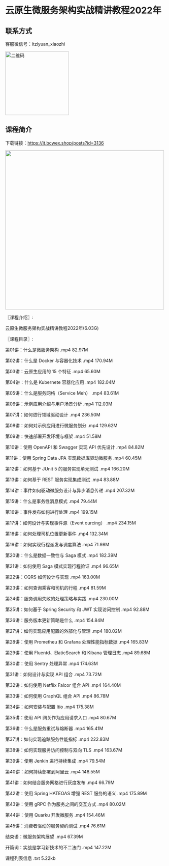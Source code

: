 # 云原生微服务架构实战精讲教程2022年

## 联系方式

客服微信号：itziyuan_xiaozhi

<img src="https://ziyuanyun.oss-cn-guangzhou.aliyuncs.com/common/20240614073449/666b82192834a.jpg" width="200" height="200" alt="二维码">

## 课程简介

下载链接：https://it.bcwex.shop/posts?id=3136

<img src="https://ziyuanyun.oss-cn-guangzhou.aliyuncs.com/yun/20240515185023/6644936f476ec.jpg" width="500" alt="">

  〖课程介绍〗:

 云原生微服务架构实战精讲教程2022年(6.03G)

 〖课程目录〗:

 第01讲：什么是微服务架构 .mp4 82.97M

 第02讲：什么是 Docker 与容器化技术 .mp4 170.94M

 第03讲：云原生应用的 15 个特征 .mp4 65.60M

 第04讲：什么是 Kubernete 容器化应用 .mp4 182.04M

 第05讲：什么是服务网格（Service Meh） .mp4 83.61M

 第06讲：示例应用介绍与用户场景分析 .mp4 112.03M

 第07讲：如何进行领域驱动设计 .mp4 236.50M

 第08讲：如何对示例应用进行微服务划分 .mp4 129.62M

 第09讲：快速部署开发环境与框架 .mp4 51.58M

 第10讲：使用 OpenAPI 和 Swagger 实现 API 优先设计 .mp4 84.82M

 第11讲：使用 Spring Data JPA 实现数据库驱动微服务 .mp4 60.45M

 第12讲：如何基于 JUnit 5 的服务实现单元测试 .mp4 166.20M

 第13讲：如何基于 REST 服务实现集成测试 .mp4 83.88M

 第14讲：事件如何驱动微服务设计与异步消息传递 .mp4 207.32M

 第15讲：什么是事务性消息模式 .mp4 79.44M

 第16讲：事件发布如何进行处理 .mp4 199.15M

 第17讲：如何设计与实现事件源（Event ourcing） .mp4 234.15M

 第18讲：如何处理司机位置更新事件 .mp4 132.34M

 第19讲：如何实现行程派发与调度算法 .mp4 71.98M

 第20讲：什么是数据一致性与 Saga 模式 .mp4 182.39M

 第21讲：如何使用 Saga 模式实现行程验证 .mp4 96.65M

 第22讲：CQRS 如何设计与实现 .mp4 163.00M

 第23讲：如何查询乘客和司机的行程 .mp4 81.59M

 第24讲：服务调用失败的处理策略与实践 .mp4 230.00M

 第25讲：如何基于 Spring Security 和 JWT 实现访问控制 .mp4 92.88M

 第26讲：服务版本更新策略是什么 .mp4 154.84M

 第27讲：如何实现应用配置的外部化与管理 .mp4 180.02M

 第28讲：使用 Prometheu 和 Grafana 处理性能指标数据 .mp4 165.83M

 第29讲：使用 Fluentd、ElaticSearch 和 Kibana 管理日志 .mp4 89.68M

 第30讲：使用 Sentry 处理异常 .mp4 174.63M

 第31讲：如何设计与实现 API 组合 .mp4 73.72M

 第32讲：如何使用 Netflix Falcor 组合 API .mp4 164.40M

 第33讲：如何使用 GraphQL 组合 API .mp4 86.78M

 第34讲：如何安装与配置 Itio .mp4 175.38M

 第35讲：使用 API 网关作为应用请求入口 .mp4 80.67M

 第36讲：什么是服务重试与熔断器 .mp4 165.41M

 第37讲：如何实现追踪服务性能指标 .mp4 222.83M

 第38讲：如何实现服务访问控制与双向 TLS .mp4 163.67M

 第39讲：使用 Jenkin 进行持续集成 .mp4 79.54M

 第40讲：如何持续部署到阿里云 .mp4 148.55M

 第41讲：如何结合服务网格进行灰度发布 .mp4 66.79M

 第42讲：使用 Spring HATEOAS 增强 REST 服务的语义 .mp4 175.89M

 第43讲：使用 gRPC 作为服务之间的交互方式 .mp4 80.02M

 第44讲：使用 Quarku 开发微服务 .mp4 154.46M

 第45讲：消费者驱动的服务契约测试 .mp4 76.61M

 结束语：微服务架构展望 .mp4 67.39M

 开篇词：实战是学习新技术的不二法门 .mp4 147.22M

 课程列表信息 .txt 5.22kb

  